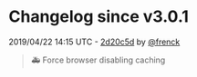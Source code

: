 # Changelog since v3.0.1

2019/04/22 14:15 UTC - [2d20c5d](https://github.com/hassio-addons/addon-node-red/commit/2d20c5d334aebe23cc2a654275cd0f4b940ca2d6) by [@frenck](https://github.com/frenck)
> :ambulance: Force browser disabling caching 

